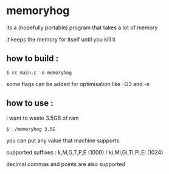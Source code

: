 # memoryhog
its a (hopefully portable) program that takes a lot of memory

it keeps the memory for itself until you kill it

## how to build :
```
$ cc main.c -o memoryhog
```
some flags can be added for optimisation like -O3 and -s

## how to use :
i want to waste 3.5GB of ram

```
$ ./memoryhog 3.5G
```

you can put any value that machine supports

supported suffixes : k,M,G,T,P,E (1000) / ki,Mi,Gi,Ti,Pi,Ei (1024)

decimal commas and points are also supported
